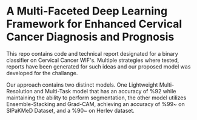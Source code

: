 # A Multi-Faceted Deep Learning Framework for Enhanced Cervical Cancer Diagnosis and Prognosis

This repo contains code and technical report designated for a binary classifier on Cervical Cancer WIF's. Multiple strategies where tested, reports have been generated for such ideas and our proposed model was developed for the challange.

Our approach contains two distinct models. One Lightweight Multi-Resolution and Multi-Task model that has an accuracy of %92 while maintaining the ability to perform segmentation, the other model utilizes Ensemble-Stacking and Grad-CAM, achieving an accuracy of %99~ on SIPaKMeD Dataset, and a %90~ on Herlev dataset.
